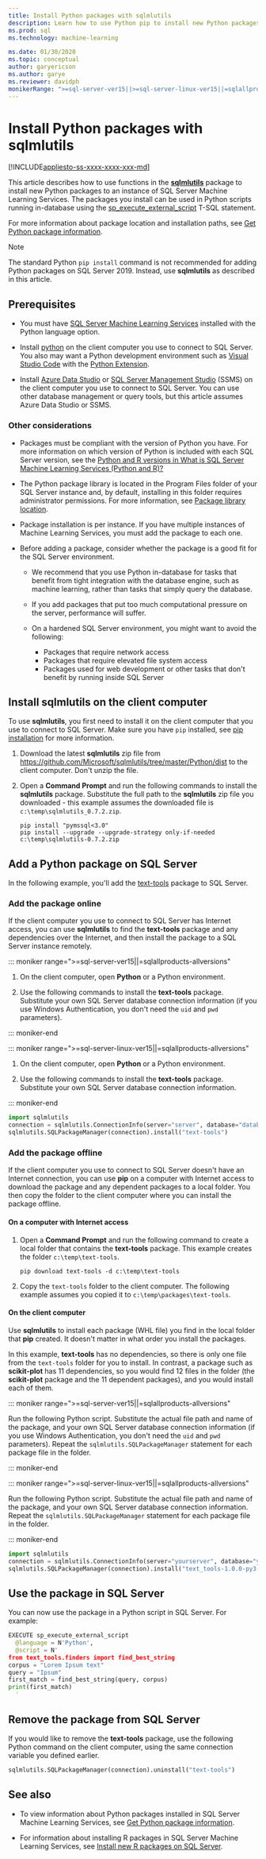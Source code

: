 ```yaml
---
title: Install Python packages with sqlmlutils
description: Learn how to use Python pip to install new Python packages on an instance of SQL Server Machine Learning Services.
ms.prod: sql
ms.technology: machine-learning

ms.date: 01/30/2020
ms.topic: conceptual
author: garyericson
ms.author: garye
ms.reviewer: davidph
monikerRange: ">=sql-server-ver15||>=sql-server-linux-ver15||=sqlallproducts-allversions"
---
```


# Install Python packages with sqlmlutils

[!INCLUDE[appliesto-ss-xxxx-xxxx-xxx-md](../../includes/appliesto-ss-xxxx-xxxx-xxx-md.md)]

This article describes how to use functions in the [**sqlmlutils**](https://github.com/Microsoft/sqlmlutils) package to install new Python packages to an instance of SQL Server Machine Learning Services. The packages you install can be used in Python scripts running in-database using the [sp_execute_external_script](https://docs.microsoft.com/sql/relational-databases/system-stored-procedures/sp-execute-external-script-transact-sql) T-SQL statement.

For more information about package location and installation paths, see [Get Python package information](../package-management/python-package-information.md).

> [!NOTE]
> The standard Python `pip install` command is not recommended for adding Python packages on SQL Server 2019. Instead, use **sqlmlutils** as described in this article.

## Prerequisites

+ You must have [SQL Server Machine Learning Services](../install/sql-machine-learning-services-windows-install.md) installed with the Python language option.

+ Install [python](https://www.python.org/) on the client computer you use to connect to SQL Server. You also may want a Python development environment such as [Visual Studio Code](https://code.visualstudio.com/download) with the [Python Extension](https://marketplace.visualstudio.com/items?itemName=ms-python.python). 

+ Install [Azure Data Studio](https://docs.microsoft.com/sql/azure-data-studio/what-is) or [SQL Server Management Studio](https://docs.microsoft.com/sql/ssms/sql-server-management-studio-ssms) (SSMS) on the client computer you use to connect to SQL Server. You can use other database management or query tools, but this article assumes Azure Data Studio or SSMS.

### Other considerations

+ Packages must be compliant with the version of Python you have. For more information on which version of Python is included with each SQL Server version, see the [Python and R versions in What is SQL Server Machine Learning Services (Python and R)?](../what-is-sql-server-machine-learning.md#versions)

+ The Python package library is located in the Program Files folder of your SQL Server instance and, by default, installing in this folder requires administrator permissions. For more information, see [Package library location](../package-management/python-package-information.md#default-python-library-location).

+ Package installation is per instance. If you have multiple instances of Machine Learning Services, you must add the package to each one.

+ Before adding a package, consider whether the package is a good fit for the SQL Server environment.

  + We recommend that you use Python in-database for tasks that benefit from tight integration with the database engine, such as machine learning, rather than tasks that simply query the database.

  + If you add packages that put too much computational pressure on the server, performance will suffer.

  + On a hardened SQL Server environment, you might want to avoid the following:
    + Packages that require network access
    + Packages that require elevated file system access
    + Packages used for web development or other tasks that don't benefit by running inside SQL Server

## Install sqlmlutils on the client computer

To use **sqlmlutils**, you first need to install it on the client computer that you use to connect to SQL Server. Make sure you have `pip` installed, see [pip installation](https://pip.pypa.io/en/stable/installing/) for more information.

1. Download the latest **sqlmlutils** zip file from https://github.com/Microsoft/sqlmlutils/tree/master/Python/dist to the client computer. Don't unzip the file.

1. Open a **Command Prompt** and run the following commands to install the **sqlmlutils** package. Substitute the full path to the **sqlmlutils** zip file you downloaded - this example assumes the downloaded file is `c:\temp\sqlmlutils_0.7.2.zip`.

   ```console
   pip install "pymssql<3.0"
   pip install --upgrade --upgrade-strategy only-if-needed c:\temp\sqlmlutils-0.7.2.zip
   ```

## Add a Python package on SQL Server

In the following example, you'll add the [text-tools](https://pypi.org/project/text-tools/) package to SQL Server.

### Add the package online

If the client computer you use to connect to SQL Server has Internet access, you can use **sqlmlutils** to find the **text-tools** package and any dependencies over the Internet, and then install the package to a SQL Server instance remotely.

::: moniker range=">=sql-server-ver15||=sqlallproducts-allversions"

1. On the client computer, open **Python** or a Python environment.

1. Use the following commands to install the **text-tools** package. Substitute your own SQL Server database connection information (if you use Windows Authentication, you don't need the `uid` and `pwd` parameters).

::: moniker-end

::: moniker range=">=sql-server-linux-ver15||=sqlallproducts-allversions"

1. On the client computer, open **Python** or a Python environment.

1. Use the following commands to install the **text-tools** package. Substitute your own SQL Server database connection information.

::: moniker-end

   ```python
   import sqlmlutils
   connection = sqlmlutils.ConnectionInfo(server="server", database="database", uid="username", pwd="password")
   sqlmlutils.SQLPackageManager(connection).install("text-tools")
   ```

### Add the package offline

If the client computer you use to connect to SQL Server doesn't have an Internet connection, you can use **pip** on a computer with Internet access to download the package and any dependent packages to a local folder. You then copy the folder to the client computer where you can install the package offline.

#### On a computer with Internet access

1. Open a **Command Prompt** and run the following command to create a local folder that contains the **text-tools** package. This example creates the folder `c:\temp\text-tools`.

   ```console
   pip download text-tools -d c:\temp\text-tools
   ```

1. Copy the `text-tools` folder to the client computer. The following example assumes you copied it to `c:\temp\packages\text-tools`.

#### On the client computer

Use **sqlmlutils** to install each package (WHL file) you find in the local folder that **pip** created. It doesn't matter in what order you install the packages.

In this example, **text-tools** has no dependencies, so there is only one file from the `text-tools` folder for you to install. In contrast, a package such as **scikit-plot** has 11 dependencies, so you would find 12 files in the folder (the **scikit-plot** package and the 11 dependent packages), and you would install each of them.

::: moniker range=">=sql-server-ver15||=sqlallproducts-allversions"

Run the following Python script. Substitute the actual file path and name of the package, and your own SQL Server database connection information (if you use Windows Authentication, you don't need the `uid` and `pwd` parameters). Repeat the `sqlmlutils.SQLPackageManager` statement for each package file in the folder.

::: moniker-end

::: moniker range=">=sql-server-linux-ver15||=sqlallproducts-allversions"

Run the following Python script. Substitute the actual file path and name of the package, and your own SQL Server database connection information. Repeat the `sqlmlutils.SQLPackageManager` statement for each package file in the folder.

::: moniker-end

```python
import sqlmlutils
connection = sqlmlutils.ConnectionInfo(server="yourserver", database="yourdatabase", uid="username", pwd="password"))
sqlmlutils.SQLPackageManager(connection).install("text_tools-1.0.0-py3-none-any.whl")
```

## Use the package in SQL Server

You can now use the package in a Python script in SQL Server. For example:

```python
EXECUTE sp_execute_external_script
  @language = N'Python',
  @script = N'
from text_tools.finders import find_best_string
corpus = "Lorem Ipsum text"
query = "Ipsum"
first_match = find_best_string(query, corpus)
print(first_match)
  '
```

## Remove the package from SQL Server

If you would like to remove the **text-tools** package, use the following Python command on the client computer, using the same connection variable you defined earlier.

```python
sqlmlutils.SQLPackageManager(connection).uninstall("text-tools")
```

## See also

+ To view information about Python packages installed in SQL Server Machine Learning Services, see [Get Python package information](../package-management/python-package-information.md).

+ For information about installing R packages in SQL Server Machine Learning Services, see [Install new R packages on SQL Server](install-additional-r-packages-on-sql-server.md).
